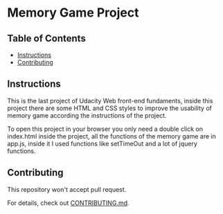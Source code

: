 # Memory Game Project

## Table of Contents

* [Instructions](#instructions)
* [Contributing](#contributing)

## Instructions

This is the last project of Udacity Web front-end fundaments, inside this project there are some HTML and CSS styles to improve the usability of memory game according the instructions of the project. 

To open this project in your browser you only need a double click on index.html inside the project, all the functions of the memory game are in app.js, inside it I used functions like setTimeOut and a lot of jquery functions. 

## Contributing

This repository won't accept pull request.

For details, check out [CONTRIBUTING.md](CONTRIBUTING.md).
